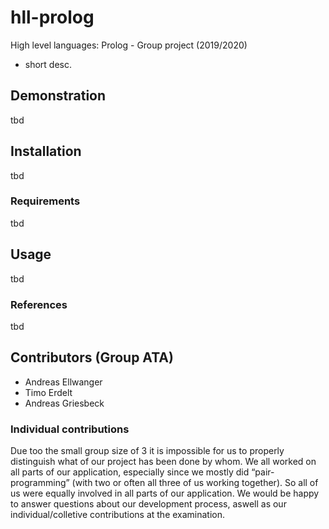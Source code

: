 # hll-prolog
High level languages: Prolog - Group project (2019/2020)

- short desc.

## Demonstration

tbd

## Installation

tbd

### Requirements

tbd

## Usage

tbd

### References

tbd

## Contributors (Group ATA)

- Andreas Ellwanger
- Timo Erdelt
- Andreas Griesbeck

### Individual contributions

Due too the small group size of 3 it is impossible for us to properly distinguish what of our project has been done by whom. We all worked on all parts of our application, especially since we mostly did “pair-programming” (with two or often all three of us working together). So all of us were equally involved in all parts of our application.
We would be happy to answer questions about our development process, aswell as our individual/colletive contributions at the examination.
